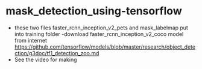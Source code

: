 # mask_detection_using-tensorflow

- these two files faster_rcnn_inception_v2_pets and mask_labelmap put into training folder
-download faster_rcnn_inception_v2_coco model from internet https://github.com/tensorflow/models/blob/master/research/object_detection/g3doc/tf1_detection_zoo.md
- See the video for making

